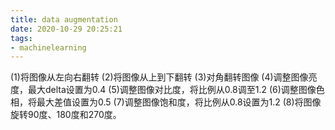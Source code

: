```yaml
---
title: data augmentation
date: 2020-10-29 20:25:21
tags:
- machinelearning
---
```

(1)将图像从左向右翻转
(2)将图像从上到下翻转
(3)对角翻转图像
(4)调整图像亮度，最大delta设置为0.4
(5)调整图像对比度，将比例从0.8调至1.2
(6)调整图像色相，将最大差值设置为0.5
(7)调整图像饱和度，将比例从0.8设置为1.2
(8)将图像旋转90度、180度和270度。
